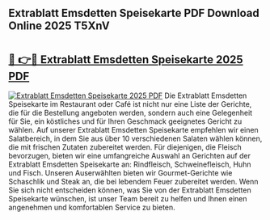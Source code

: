## Extrablatt Emsdetten Speisekarte PDF Download Online 2025 T5XnV

# <h2><a href="http://gcav3h.nevu.top/?p=Extrablatt+Emsdetten+Speisekarte">🔗 👉🔴 Extrablatt Emsdetten Speisekarte 2025 PDF</a></h2>

[![Extrablatt Emsdetten Speisekarte 2025 PDF](https://i.imgur.com/dBaPXMq.png)](http://gcav3h.nevu.top/?p=Extrablatt+Emsdetten+Speisekarte)
Die Extrablatt Emsdetten Speisekarte im Restaurant oder Café ist nicht nur eine Liste der Gerichte, die für die Bestellung angeboten werden, sondern auch eine Gelegenheit für Sie, ein köstliches und für Ihren Geschmack geeignetes Gericht zu wählen. Auf unserer Extrablatt Emsdetten Speisekarte empfehlen wir einen Salatbereich, in dem Sie aus über 10 verschiedenen Salaten wählen können, die mit frischen Zutaten zubereitet werden. Für diejenigen, die Fleisch bevorzugen, bieten wir eine umfangreiche Auswahl an Gerichten auf der Extrablatt Emsdetten Speisekarte an: Rindfleisch, Schweinefleisch, Huhn und Fisch. Unseren Auserwählten bieten wir Gourmet-Gerichte wie Schaschlik und Steak an, die bei lebendem Feuer zubereitet werden. Wenn Sie sich nicht entscheiden können, was Sie von der Extrablatt Emsdetten Speisekarte wünschen, ist unser Team bereit zu helfen und Ihnen einen angenehmen und komfortablen Service zu bieten.
